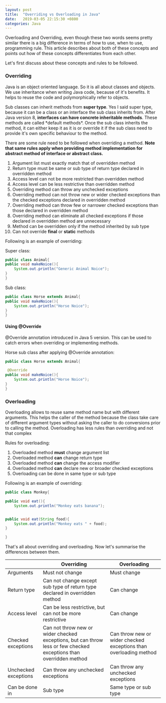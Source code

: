 ```yaml
---
layout: post
title:  "Overriding vs Overloading in Java"
date:   2019-03-05 22:15:30 +0800
categories: Java
---
```

<p>Overloading and Overriding, even though these two words seems pretty similar there is a big difference in terms of how to use, when to use, programming rule. This article describes about both of these concepts and points out how of these concepts differentiates from each other.</p>

<p>Let's first discuss about these concepts and rules to be followed.</p>

### Overriding

<p>Java is an object oriented language. So it is all about classes and objects. We use inheritance when writing Java code, because of it's benefits. It helps to reuse the code and polymorphically refer to objects.</p>

<p>Sub classes can inherit methods from <b>super type</b>. Yes I said super type, because it can be a class or an interface the sub class inherits from. After Java version 8, <b>interfaces can have concrete inheritable methods</b>. These methods are called *default methods*. Once the sub class inherits the method, it can either keep it as it is or override it if the sub class need to provide it's own specific behaviour to the method.</p>

  

<p>There are some rule need to be followed when overriding a method. <b>Note that same rules apply when providing method implementation for abstract method of interface or abstract class. </b></p>

  

1. Argument list must exactly match that of overridden method
2. Return type must be same or sub type of return type declared in overridden method
3. Access level can not be more restricted than overridden method
4. Access level can be less restrictive than overridden method
5. Overriding method can throw any unchecked exceptions
6. Overriding method can not throw new or wider checked exceptions than the checked exceptions declared in overridden method
7. Overriding method can throw few or narrower checked exceptions than those declared in overridden method
8. Overriding method can eliminate all checked exceptions if those declared in overridden method are unnecessary
9. Method can be overridden only if the method inherited by sub type
10. Can not override **final** or **static** methods

<p>Following is an example of overriding:</p>
<p>Super class:</p>

```java
public class Animal{
public void makeNoice(){
    System.out.println("Generic Animal Noice");
}
}
```
<p>Sub class:</p>

```java
public class Horse extends Animal{
public void makeNoice(){
    System.out.println("Horse Noice");
}
}
```

#### Using @Override
<p>@Override annotation introduced in Java 5 version. This can be used to catch errors when overriding or implementing methods.</p>
<p>Horse sub class after applying @Override annotation:</p>

```java
public class Horse extends Animal{

 @Override   
public void makeNoice(){
    System.out.println("Horse Noice");
}
}
```

### Overloading
<p>Overloading allows to reuse same method name but with different arguments. This helps the caller of the method because the class take care of different argument types without asking the caller to do conversions prior to calling the method. Overloading has less rules than overriding and not that complex</p>

<p>Rules for overloading:</p>

1. Overloaded method **must** change argument list
2. Overloaded method **can** change return type
3. Overloaded method **can** change the access modifier
4. Overloaded method **can** declare new or broader checked exceptions
5. Overloading can be done in same type or sub type

<p>Following is an example of overriding:</p>

```java
public class Monkey{

public void eat(){
    System.out.println("Monkey eats banana");


public void eat(String food){
    System.out.println("Monkey eats " + food);
}

}
```

<p>That's all about overriding and overloading. Now let's summarise the differences between them.</p>

||Overriding| Overloading |
|--|--|--|
|Arguments |Must not change  | Must change |
|Return type |Can not change except sub type of return type declared in overridden method | Can change |
|Access level |Can be less restrictive, but can not be more restrictive  | Can change |
|Checked exceptions |Can not throw new or wider checked exceptions, but can throw less or few checked exceptions than overridden method  | Can throw new or wider checked exceptions than overloading method|
|Unchecked exceptions |Can throw any unchecked exceptions  | Can throw any unchecked exceptions |
|Can be done in |Sub type  | Same type or sub type |

